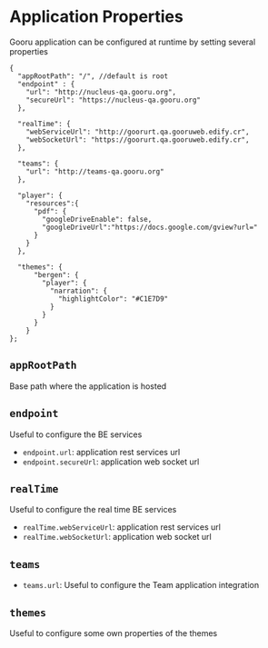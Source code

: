Application Properties
======================

Gooru application can be configured at runtime by setting several properties

```
{
  "appRootPath": "/", //default is root
  "endpoint" : {
    "url": "http://nucleus-qa.gooru.org",
    "secureUrl": "https://nucleus-qa.gooru.org"
  },

  "realTime": {
    "webServiceUrl": "http://goorurt.qa.gooruweb.edify.cr",
    "webSocketUrl": "https://goorurt.qa.gooruweb.edify.cr",
  },

  "teams": {
    "url": "http://teams-qa.gooru.org"
  },

  "player": {
    "resources":{
      "pdf": {
        "googleDriveEnable": false,
        "googleDriveUrl":"https://docs.google.com/gview?url="
      }
    }
  },
  
  "themes": {
      "bergen": {
        "player": {
          "narration": {
            "highlightColor": "#C1E7D9"
          }
        }
      }
    }
};
```

## `appRootPath`
Base path where the application is hosted

## `endpoint`
Useful to configure the BE services
* `endpoint.url`: application rest services url
* `endpoint.secureUrl`: application web socket url 


## `realTime`
Useful to configure the real time BE services
* `realTime.webServiceUrl`: application rest services url
* `realTime.webSocketUrl`: application web socket url 


## `teams`
* `teams.url`: Useful to configure the Team application integration

## `themes`
Useful to configure some own properties of the themes
